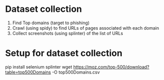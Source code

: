 
# Dataset collection

1. Find Top domains (target to phishing)
2. Crawl (using spidy) to find URLs of pages associated with each domain
3. Collect screenshots (using splinter) of the list of URLs

# Setup for dataset collection
pip install selenium splinter
wget https://moz.com/top-500/download?table=top500Domains -O top500Domains.csv
